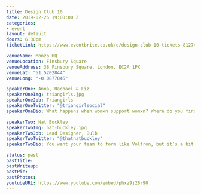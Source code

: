 ```yaml
---
title: Design Club 10
date: 2019-02-25 19:00:00 Z
categories:
- event
layout: default
doors: 6:30pm
ticketLink: https://www.eventbrite.co.uk/e/design-club-10-tickets-81274071937#tickets

venueName: Monzo HQ
venueLocation: Finsbury Square
venueAddress: 38 Finsbury Square, London, EC2A 1PX
venueLat: "51.5202844"
venueLong: "-0.0877046"

speakerOne: Anna, Rachael & Liz
speakerOneImg: triangirls.jpg
speakerOneJob: Triangirls
speakerOneTwitter: "@triangirlsocial"
speakerOneBio: What happens when womxn support womxn? Where do you find support when there isn't any in your workplace? Anna, Rachael and Liz are from Triangirls, a community created by womxn for womxn in the tech industry. They share their stories of working in Tech and how creating a community has helped them in their careers, as well as other womxn.

speakerTwo: Nat Buckley
speakerTwoImg: nat-buckley.jpg
speakerTwoJob: Lead Designer, Bulb
speakerTwoTwitter: "@thatnatbuckley"
speakerTwoBio: You want your team to form like Voltron, but it’s a bit like a dog playing Jenga? Great teams are more than the sum of their parts, but to get there you need to create a work culture where everyone’s skills and knowledge can be freely shared. Nat will talk about the way Bulb is building content, design and research culture, bringing together people across disciplines to do their best work together.

status: past
pastTitle:
pastWriteup:
pastPic:
pastPhotos:
youtubeURL: https://www.youtube.com/embed/phxz9j28r90
---
```

